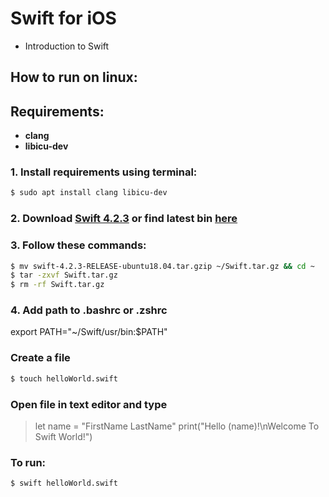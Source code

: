 # Swift for iOS
- Introduction to Swift

## How to run on linux:
## Requirements:
- __clang__
- __libicu-dev__

### 1. Install requirements using terminal:
```bash
$ sudo apt install clang libicu-dev
```
### 2. Download [Swift 4.2.3](https://swift.org/builds/swift-4.2.3-release/ubuntu1804/swift-4.2.3-RELEASE/swift-4.2.3-RELEASE-ubuntu18.04.tar.gz) or find latest bin [here](https://swift.org/download/#releases)

### 3. Follow these commands:
```bash
$ mv swift-4.2.3-RELEASE-ubuntu18.04.tar.gzip ~/Swift.tar.gz && cd ~
$ tar -zxvf Swift.tar.gz
$ rm -rf Swift.tar.gz
```
### 4. Add path to .bashrc or .zshrc
  export PATH="~/Swift/usr/bin:$PATH"
 
### Create a file
```bash
$ touch helloWorld.swift
```
### Open file in text editor and type
> let name = "FirstName LastName"
> print("Hello \(name)!\nWelcome To Swift World!")
### To run:
```bash
$ swift helloWorld.swift
```
